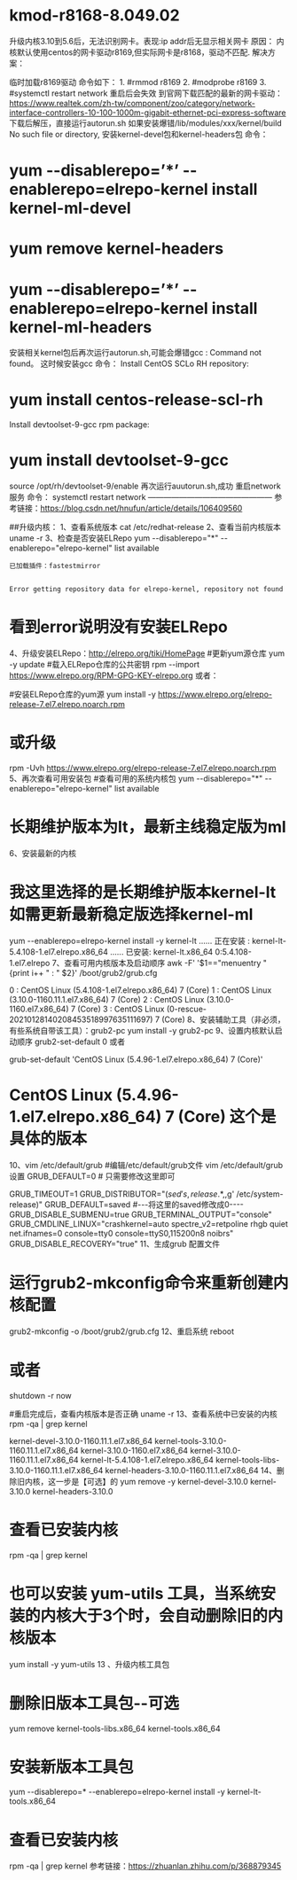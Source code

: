 # kmod-r8168-8.049.02
升级内核3.10到5.6后，无法识别网卡。表现:ip addr后无显示相关网卡
原因： 内核默认使用centos的网卡驱动r8169,但实际网卡是r8168，驱动不匹配.
解决方案：

临时加载r8169驱动
命令如下： 1. #rmmod r8169 2. #modprobe r8169 3. #systemctl restart network
重启后会失效
到官网下载匹配的最新的网卡驱动： https://www.realtek.com/zh-tw/component/zoo/category/network-interface-controllers-10-100-1000m-gigabit-ethernet-pci-express-software
下载后解压，直接运行autorun.sh
如果安装爆错/lib/modules/xxx/kernel/build No such file or directory, 安装kernel-devel包和kernel-headers包
命令：

 # yum --disablerepo=’*’ --enablerepo=elrepo-kernel install kernel-ml-devel
 # yum remove kernel-headers 
 # yum --disablerepo=’*’ --enablerepo=elrepo-kernel install kernel-ml-headers
 
安装相关kernel包后再次运行autorun.sh,可能会爆错gcc : Command not found。 这时候安装gcc
命令： 
Install CentOS SCLo RH repository:
# yum install centos-release-scl-rh
Install devtoolset-9-gcc rpm package:
# yum install devtoolset-9-gcc
source /opt/rh/devtoolset-9/enable
再次运行auutorun.sh,成功
重启network 服务
命令： systemctl restart network
————————————————
参考链接：https://blog.csdn.net/hnufun/article/details/106409560


##升级内核：
1、查看系统版本
cat /etc/redhat-release
2、查看当前内核版本
uname -r
3、检查是否安装ELRepo
yum  --disablerepo="*"  --enablerepo="elrepo-kernel"  list  available

    已加载插件：fastestmirror


    Error getting repository data for elrepo-kernel, repository not found

# 看到error说明没有安装ELRepo
4、升级安装ELRepo：http://elrepo.org/tiki/HomePage
#更新yum源仓库
yum -y update
#载入ELRepo仓库的公共密钥
rpm --import https://www.elrepo.org/RPM-GPG-KEY-elrepo.org
或者：

#安装ELRepo仓库的yum源
yum install -y https://www.elrepo.org/elrepo-release-7.el7.elrepo.noarch.rpm

# 或升级
rpm -Uvh https://www.elrepo.org/elrepo-release-7.el7.elrepo.noarch.rpm
5、再次查看可用安装包
#查看可用的系统内核包
yum  --disablerepo="*"  --enablerepo="elrepo-kernel"  list  available

# 长期维护版本为lt，最新主线稳定版为ml
6、安装最新的内核
# 我这里选择的是长期维护版本kernel-lt  如需更新最新稳定版选择kernel-ml
yum  --enablerepo=elrepo-kernel  install  -y  kernel-lt
......
正在安装    : kernel-lt-5.4.108-1.el7.elrepo.x86_64
......
已安装:
  kernel-lt.x86_64 0:5.4.108-1.el7.elrepo
7、查看可用内核版本及启动顺序
awk -F\' '$1=="menuentry " {print i++ " : " $2}' /boot/grub2/grub.cfg

0 : CentOS Linux (5.4.108-1.el7.elrepo.x86_64) 7 (Core)
1 : CentOS Linux (3.10.0-1160.11.1.el7.x86_64) 7 (Core)
2 : CentOS Linux (3.10.0-1160.el7.x86_64) 7 (Core)
3 : CentOS Linux (0-rescue-20210128140208453518997635111697) 7 (Core)
8、安装辅助工具（非必须，有些系统自带该工具）：grub2-pc
yum install -y grub2-pc
9、设置内核默认启动顺序
grub2-set-default 0
或者

grub-set-default 'CentOS Linux (5.4.96-1.el7.elrepo.x86_64) 7 (Core)'
# CentOS Linux (5.4.96-1.el7.elrepo.x86_64) 7 (Core)  这个是具体的版本
10、vim /etc/default/grub
#编辑/etc/default/grub文件
vim /etc/default/grub 
设置   GRUB_DEFAULT=0   # 只需要修改这里即可

GRUB_TIMEOUT=1
GRUB_DISTRIBUTOR="$(sed 's, release .*$,,g' /etc/system-release)"
GRUB_DEFAULT=saved  #---将这里的saved修改成0----
GRUB_DISABLE_SUBMENU=true
GRUB_TERMINAL_OUTPUT="console"
GRUB_CMDLINE_LINUX="crashkernel=auto spectre_v2=retpoline rhgb quiet net.ifnames=0 console=tty0 console=ttyS0,115200n8 noibrs"
GRUB_DISABLE_RECOVERY="true"
11、生成grub 配置文件
# 运行grub2-mkconfig命令来重新创建内核配置
grub2-mkconfig -o /boot/grub2/grub.cfg
12、重启系统
reboot
# 或者
shutdown -r now

#重启完成后，查看内核版本是否正确
uname -r
13、查看系统中已安装的内核
rpm -qa | grep kernel

kernel-devel-3.10.0-1160.11.1.el7.x86_64
kernel-tools-3.10.0-1160.11.1.el7.x86_64
kernel-3.10.0-1160.el7.x86_64
kernel-3.10.0-1160.11.1.el7.x86_64
kernel-lt-5.4.108-1.el7.elrepo.x86_64
kernel-tools-libs-3.10.0-1160.11.1.el7.x86_64
kernel-headers-3.10.0-1160.11.1.el7.x86_64
14、删除旧内核，这一步是【可选】的
yum remove -y  kernel-devel-3.10.0   kernel-3.10.0  kernel-headers-3.10.0 

# 查看已安装内核
rpm -qa | grep kernel

# 也可以安装 yum-utils 工具，当系统安装的内核大于3个时，会自动删除旧的内核版本
yum install -y  yum-utils
13 、升级内核工具包
# 删除旧版本工具包--可选
yum remove kernel-tools-libs.x86_64 kernel-tools.x86_64
# 安装新版本工具包
yum --disablerepo=\* --enablerepo=elrepo-kernel install -y kernel-lt-tools.x86_64

# 查看已安装内核
rpm -qa | grep kernel
参考链接：https://zhuanlan.zhihu.com/p/368879345

